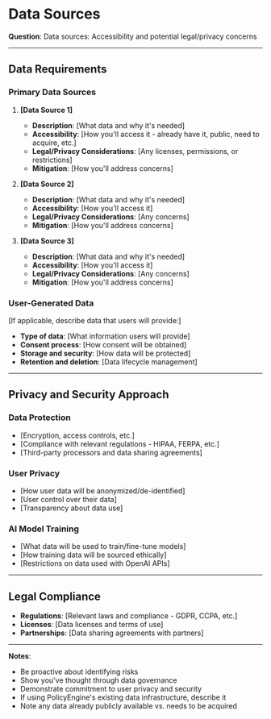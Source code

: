 # Data Sources

**Question**: Data sources: Accessibility and potential legal/privacy concerns

---

## Data Requirements

### Primary Data Sources

1. **[Data Source 1]**
   - **Description**: [What data and why it's needed]
   - **Accessibility**: [How you'll access it - already have it, public, need to acquire, etc.]
   - **Legal/Privacy Considerations**: [Any licenses, permissions, or restrictions]
   - **Mitigation**: [How you'll address concerns]

2. **[Data Source 2]**
   - **Description**: [What data and why it's needed]
   - **Accessibility**: [How you'll access it]
   - **Legal/Privacy Considerations**: [Any concerns]
   - **Mitigation**: [How you'll address concerns]

3. **[Data Source 3]**
   - **Description**: [What data and why it's needed]
   - **Accessibility**: [How you'll access it]
   - **Legal/Privacy Considerations**: [Any concerns]
   - **Mitigation**: [How you'll address concerns]

### User-Generated Data

[If applicable, describe data that users will provide:]
- **Type of data**: [What information users will provide]
- **Consent process**: [How consent will be obtained]
- **Storage and security**: [How data will be protected]
- **Retention and deletion**: [Data lifecycle management]

---

## Privacy and Security Approach

### Data Protection
- [Encryption, access controls, etc.]
- [Compliance with relevant regulations - HIPAA, FERPA, etc.]
- [Third-party processors and data sharing agreements]

### User Privacy
- [How user data will be anonymized/de-identified]
- [User control over their data]
- [Transparency about data use]

### AI Model Training
- [What data will be used to train/fine-tune models]
- [How training data will be sourced ethically]
- [Restrictions on data used with OpenAI APIs]

---

## Legal Compliance

- **Regulations**: [Relevant laws and compliance - GDPR, CCPA, etc.]
- **Licenses**: [Data licenses and terms of use]
- **Partnerships**: [Data sharing agreements with partners]

---

**Notes**:
- Be proactive about identifying risks
- Show you've thought through data governance
- Demonstrate commitment to user privacy and security
- If using PolicyEngine's existing data infrastructure, describe it
- Note any data already publicly available vs. needs to be acquired
